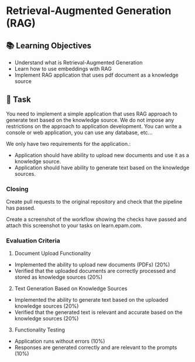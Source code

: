 # Retrieval-Augmented Generation (RAG)

## 📚 Learning Objectives
- Understand what is Retrieval-Augmented Generation
- Learn how to use embeddings with RAG
- Implement RAG application that uses pdf document as a knowledge source

## 📑 Task

You need to implement a simple application that uses RAG approach to generate text based on the knowledge source. We do not impose any restrictions on the approach to application development. You can write a console or web application, you can use any database, etc...

We only have two requirements for the application.:
- Application should have ability to upload new documents and use it as a knowledge source.
- Application should have ability to generate text based on the knowledge sources.

### Closing

Create pull requests to the original repository and check that the pipeline has passed.

Create a screenshot of the workflow showing the checks have passed and attach this screenshot to your tasks on learn.epam.com.

### Evaluation Criteria

1. Document Upload Functionality
- Implemented the ability to upload new documents (PDFs) (20%)
- Verified that the uploaded documents are correctly processed and stored as knowledge sources (20%)

2. Text Generation Based on Knowledge Sources 
- Implemented the ability to generate text based on the uploaded knowledge sources (20%)
- Verified that the generated text is relevant and accurate based on the knowledge sources (20%)

3. Functionality Testing
- Application runs without errors (10%)
- Responses are generated correctly and are relevant to the prompts (10%)